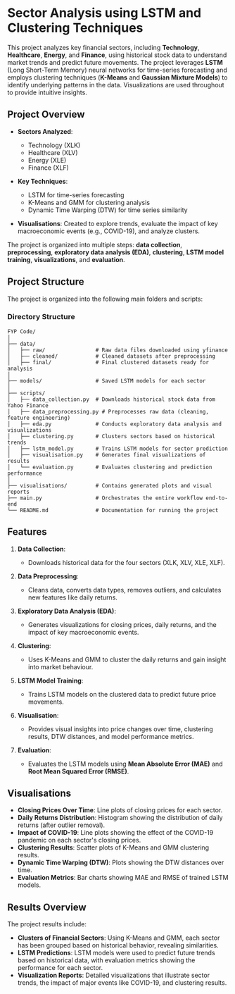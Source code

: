 # Sector Analysis using LSTM and Clustering Techniques

This project analyzes key financial sectors, including **Technology**, **Healthcare**, **Energy**, and **Finance**, using historical stock data to understand market trends and predict future movements. The project leverages **LSTM** (Long Short-Term Memory) neural networks for time-series forecasting and employs clustering techniques (**K-Means** and **Gaussian Mixture Models**) to identify underlying patterns in the data. Visualizations are used throughout to provide intuitive insights.

## Project Overview

- **Sectors Analyzed**: 
  - Technology (XLK)
  - Healthcare (XLV)
  - Energy (XLE)
  - Finance (XLF)

- **Key Techniques**: 
  - LSTM for time-series forecasting
  - K-Means and GMM for clustering analysis
  - Dynamic Time Warping (DTW) for time series similarity

- **Visualisations**: Created to explore trends, evaluate the impact of key macroeconomic events (e.g., COVID-19), and analyze clusters.

The project is organized into multiple steps: **data collection**, **preprocessing**, **exploratory data analysis (EDA)**, **clustering**, **LSTM model training**, **visualizations**, and **evaluation**.

## Project Structure
The project is organized into the following main folders and scripts:

### **Directory Structure**
```
FYP Code/
│
├── data/
│   ├── raw/                # Raw data files downloaded using yfinance
│   ├── cleaned/            # Cleaned datasets after preprocessing
│   ├── final/              # Final clustered datasets ready for analysis
│
├── models/                 # Saved LSTM models for each sector
│
├── scripts/
│   ├── data_collection.py  # Downloads historical stock data from Yahoo Finance
│   ├── data_preprocessing.py # Preprocesses raw data (cleaning, feature engineering)
│   ├── eda.py              # Conducts exploratory data analysis and visualizations
│   ├── clustering.py       # Clusters sectors based on historical trends
│   ├── lstm_model.py       # Trains LSTM models for sector prediction
│   ├── visualisation.py    # Generates final visualizations of results
│   └── evaluation.py       # Evaluates clustering and prediction performance
│
├── visualisations/         # Contains generated plots and visual reports
├── main.py                 # Orchestrates the entire workflow end-to-end
└── README.md               # Documentation for running the project
```

## Features

1. **Data Collection**:
   - Downloads historical data for the four sectors (XLK, XLV, XLE, XLF).

2. **Data Preprocessing**:
   - Cleans data, converts data types, removes outliers, and calculates new features like daily returns.

3. **Exploratory Data Analysis (EDA)**:
   - Generates visualizations for closing prices, daily returns, and the impact of key macroeconomic events.

4. **Clustering**:
   - Uses K-Means and GMM to cluster the daily returns and gain insight into market behaviour.

5. **LSTM Model Training**:
   - Trains LSTM models on the clustered data to predict future price movements.

6. **Visualisation**:
   - Provides visual insights into price changes over time, clustering results, DTW distances, and model performance metrics.

7. **Evaluation**:
   - Evaluates the LSTM models using **Mean Absolute Error (MAE)** and **Root Mean Squared Error (RMSE)**.

## Visualisations

- **Closing Prices Over Time**: Line plots of closing prices for each sector.
- **Daily Returns Distribution**: Histogram showing the distribution of daily returns (after outlier removal).
- **Impact of COVID-19**: Line plots showing the effect of the COVID-19 pandemic on each sector's closing prices.
- **Clustering Results**: Scatter plots of K-Means and GMM clustering results.
- **Dynamic Time Warping (DTW)**: Plots showing the DTW distances over time.
- **Evaluation Metrics**: Bar charts showing MAE and RMSE of trained LSTM models.

## Results Overview
The project results include:
- **Clusters of Financial Sectors**: Using K-Means and GMM, each sector has been grouped based on historical behavior, revealing similarities.
- **LSTM Predictions**: LSTM models were used to predict future trends based on historical data, with evaluation metrics showing the performance for each sector.
- **Visualization Reports**: Detailed visualizations that illustrate sector trends, the impact of major events like COVID-19, and clustering results.
